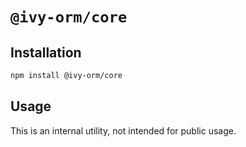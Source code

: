 # `@ivy-orm/core`

## Installation

```bash
npm install @ivy-orm/core
```

## Usage

This is an internal utility, not intended for public usage.
